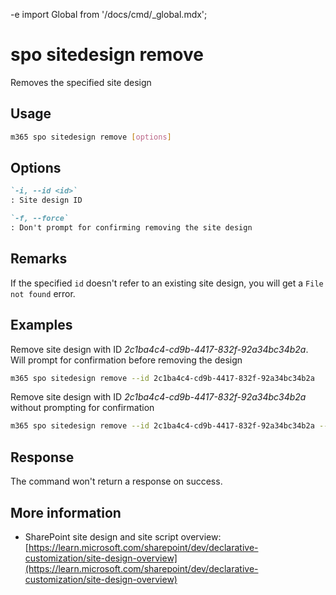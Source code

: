-e <!-- DISCLAIMER: All secrets, passwords, and sensitive values in this document are examples only and not real credentials. -->
import Global from '/docs/cmd/_global.mdx';

# spo sitedesign remove

Removes the specified site design

## Usage

```sh
m365 spo sitedesign remove [options]
```

## Options

```md definition-list
`-i, --id <id>`
: Site design ID

`-f, --force`
: Don't prompt for confirming removing the site design
```

<Global />

## Remarks

If the specified `id` doesn't refer to an existing site design, you will get a `File not found` error.

## Examples

Remove site design with ID _2c1ba4c4-cd9b-4417-832f-92a34bc34b2a_. Will prompt for confirmation before removing the design

```sh
m365 spo sitedesign remove --id 2c1ba4c4-cd9b-4417-832f-92a34bc34b2a
```

Remove site design with ID _2c1ba4c4-cd9b-4417-832f-92a34bc34b2a_ without prompting for confirmation

```sh
m365 spo sitedesign remove --id 2c1ba4c4-cd9b-4417-832f-92a34bc34b2a --force
```

## Response

The command won't return a response on success.

## More information

- SharePoint site design and site script overview: [https://learn.microsoft.com/sharepoint/dev/declarative-customization/site-design-overview](https://learn.microsoft.com/sharepoint/dev/declarative-customization/site-design-overview)
